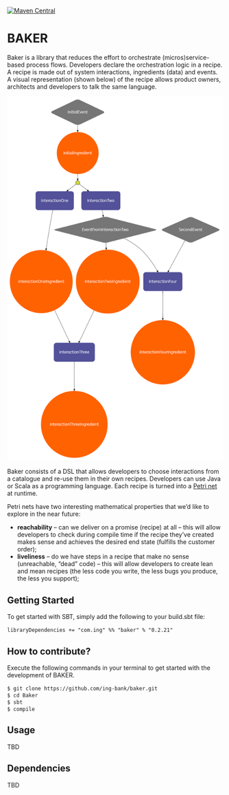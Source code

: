 [![Maven Central](https://maven-badges.herokuapp.com/maven-central/com.ing/baker_2.11/badge.svg?style=plastic)](https://maven-badges.herokuapp.com/maven-central/com.ing/baker_2.11)


# BAKER

Baker is a library that reduces the effort to orchestrate (micros)service-based process flows.
Developers declare the orchestration logic in a recipe.
A recipe is made out of system interactions, ingredients (data) and events.
A visual representation (shown below) of the recipe allows product owners, architects and developers to talk the same language.


![](TestRecipe.png)


Baker consists of a DSL that allows developers to choose interactions from a catalogue and re-use them in their own recipes.
Developers can use Java or Scala as a programming language. Each recipe is turned into a [Petri net](https://www.wikiwand.com/en/Petri_net) at runtime.

Petri nets have two interesting mathematical properties that we’d like to explore in the near future:
- **reachability** – can we deliver on a promise (recipe) at all – this will allow developers to check during compile time if the recipe they’ve created makes sense and achieves the desired end state (fulfills the customer order);
- **liveliness** – do we have steps in a recipe that make no sense (unreachable, “dead” code) – this will allow developers to create lean and mean recipes (the less code you write, the less bugs you produce, the less you support);

## Getting Started


To get started with SBT, simply add the following to your build.sbt file:

```
libraryDependencies += "com.ing" %% "baker" % "0.2.21"
```

## How to contribute?

Execute the following commands in your terminal to get started with the development of BAKER.


```
$ git clone https://github.com/ing-bank/baker.git
$ cd Baker
$ sbt
$ compile
```


## Usage

TBD

## Dependencies


TBD
